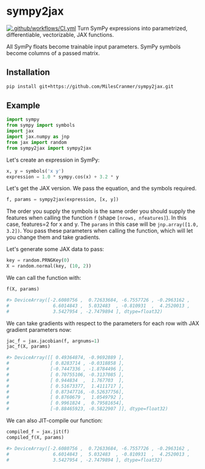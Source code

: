 # sympy2jax
[![.github/workflows/CI.yml](https://github.com/MilesCranmer/sympy2jax/actions/workflows/CI.yml/badge.svg)](https://github.com/MilesCranmer/sympy2jax/actions/workflows/CI.yml)
Turn SymPy expressions into parametrized, differentiable, vectorizable, JAX functions.

All SymPy floats become trainable input parameters.
SymPy symbols become columns of a passed matrix.

## Installation

```bash
pip install git+https://github.com/MilesCranmer/sympy2jax.git
```

## Example

```python
import sympy
from sympy import symbols
import jax
import jax.numpy as jnp
from jax import random
from sympy2jax import sympy2jax
```

Let's create an expression in SymPy:
```python
x, y = symbols('x y')
expression = 1.0 * sympy.cos(x) + 3.2 * y
```
Let's get the JAX version. We pass the equation, and
the symbols required.
```python
f, params = sympy2jax(expression, [x, y])
```
The order you supply the symbols is the same order
you should supply the features when calling
the function `f` (shape `[nrows, nfeatures]`).
In this case, features=2 for x and y.
The `params` in this case will be
`jnp.array([1.0, 3.2])`. You pass these parameters
when calling the function, which will let you change them
and take gradients.

Let's generate some JAX data to pass:
```python
key = random.PRNGKey(0)
X = random.normal(key, (10, 2))
```

We can call the function with:
```python
f(X, params)

#> DeviceArray([-2.6080756 ,  0.72633684, -6.7557726 , -0.2963162 ,
#                6.6014843 ,  5.032483  , -0.810931  ,  4.2520013 ,
#                3.5427954 , -2.7479894 ], dtype=float32)
```

We can take gradients with respect
to the parameters for each row with JAX
gradient parameters now:
```python
jac_f = jax.jacobian(f, argnums=1)
jac_f(X, params)

#> DeviceArray([[ 0.49364874, -0.9692889 ],
#               [ 0.8283714 , -0.0318858 ],
#               [-0.7447336 , -1.8784496 ],
#               [ 0.70755106, -0.3137085 ],
#               [ 0.944834  ,  1.767703  ],
#               [ 0.51673377,  1.4111717 ],
#               [ 0.87347716, -0.52637756],
#               [ 0.8760679 ,  1.0549792 ],
#               [ 0.9961824 ,  0.79581654],
#               [-0.88465923, -0.5822907 ]], dtype=float32)
```

We can also JIT-compile our function:
```python
compiled_f = jax.jit(f)
compiled_f(X, params)

#> DeviceArray([-2.6080756 ,  0.72633684, -6.7557726 , -0.2963162 ,
#                6.6014843 ,  5.032483  , -0.810931  ,  4.2520013 ,
#                3.5427954 , -2.7479894 ], dtype=float32)
```
